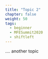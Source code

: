```yaml
---
title: "Topic 2"
chapter: false
weight: 50
tags:
  - beginner
  - MFESummit2020
  - shiftleft
---
```


.... another topic
